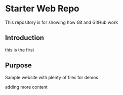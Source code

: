 # Starter Web Repo

This repository is for showing how Git and GitHub work

## Introduction 
this is the first
## Purpose

Sample website with plenty of files for demos

adding more content